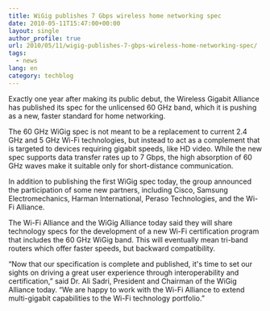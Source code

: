 ```yaml
---
title: WiGig publishes 7 Gbps wireless home networking spec
date: 2010-05-11T15:47:00+00:00
layout: single
author_profile: true
url: 2010/05/11/wigig-publishes-7-gbps-wireless-home-networking-spec/
tags:
  - news
lang: en
category: techblog
---
```

Exactly one year after making its public debut, the Wireless Gigabit Alliance has published its spec for the unlicensed 60 GHz band, which it is pushing as a new, faster standard for home networking. 

The 60 GHz WiGig spec is not meant to be a replacement to current 2.4 GHz and 5 GHz Wi-Fi technologies, but instead to act as a complement that is targeted to devices requiring gigabit speeds, like HD video. While the new spec supports data transfer rates up to 7 Gbps, the high absorption of 60 GHz waves make it suitable only for short-distance communication. 

In addition to publishing the first WiGig spec today, the group announced the participation of some new partners, including Cisco, Samsung Electromechanics, Harman International, Peraso Technologies, and the Wi-Fi Alliance. 

The Wi-Fi Alliance and the WiGig Alliance today said they will share technology specs for the development of a new Wi-Fi certification program that includes the 60 GHz WiGig band. This will eventually mean tri-band routers which offer faster speeds, but backward compatibility. 

&#8220;Now that our specification is complete and published, it's time to set our sights on driving a great user experience through interoperability and certification,&#8221; said Dr. Ali Sadri, President and Chairman of the WiGig Alliance today. &#8220;We are happy to work with the Wi-Fi Alliance to extend multi-gigabit capabilities to the Wi-Fi technology portfolio.&#8221;